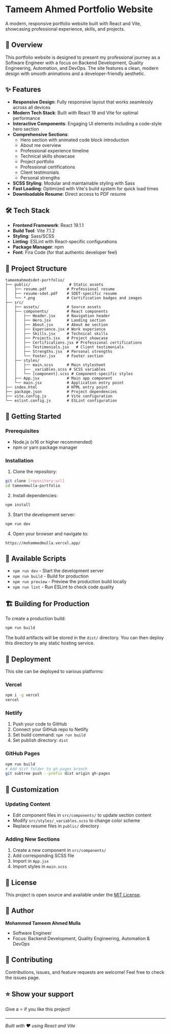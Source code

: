 # Tameem Ahmed Portfolio Website

A modern, responsive portfolio website built with React and Vite, showcasing professional experience, skills, and projects.

## 🚀 Overview

This portfolio website is designed to present my professional journey as a Software Engineer with a focus on Backend Development, Quality Engineering, Automation, and DevOps. The site features a clean, modern design with smooth animations and a developer-friendly aesthetic.

## ✨ Features

- **Responsive Design**: Fully responsive layout that works seamlessly across all devices
- **Modern Tech Stack**: Built with React 19 and Vite for optimal performance
- **Interactive Components**: Engaging UI elements including a code-style hero section
- **Comprehensive Sections**:
  - Hero section with animated code block introduction
  - About me overview
  - Professional experience timeline
  - Technical skills showcase
  - Project portfolio
  - Professional certifications
  - Client testimonials
  - Personal strengths
- **SCSS Styling**: Modular and maintainable styling with Sass
- **Fast Loading**: Optimized with Vite's build system for quick load times
- **Downloadable Resume**: Direct access to PDF resume

## 🛠️ Tech Stack

- **Frontend Framework**: React 19.1.1
- **Build Tool**: Vite 7.1.2
- **Styling**: Sass/SCSS
- **Linting**: ESLint with React-specific configurations
- **Package Manager**: npm
- **Font**: Fira Code (for that authentic developer feel)

## 📁 Project Structure

```
tameemahmedsdet-portfolio/
├── public/                 # Static assets
│   ├── resume.pdf         # Professional resume
│   ├── resume-sdet.pdf    # SDET-specific resume
│   └── *.png              # Certification badges and images
├── src/
│   ├── assets/            # Source assets
│   ├── components/        # React components
│   │   ├── Header.jsx     # Navigation header
│   │   ├── Hero.jsx       # Landing section
│   │   ├── About.jsx      # About me section
│   │   ├── Experience.jsx # Work experience
│   │   ├── Skills.jsx     # Technical skills
│   │   ├── Projects.jsx   # Project showcase
│   │   ├── Certifications.jsx # Professional certifications
│   │   ├── Testimonials.jsx   # Client testimonials
│   │   ├── Strengths.jsx  # Personal strengths
│   │   └── Footer.jsx     # Footer section
│   ├── styles/
│   │   ├── main.scss      # Main stylesheet
│   │   ├── _variables.scss # SCSS variables
│   │   └── [component].scss # Component-specific styles
│   ├── App.jsx            # Main app component
│   └── main.jsx           # Application entry point
├── index.html             # HTML entry point
├── package.json           # Project dependencies
├── vite.config.js         # Vite configuration
└── eslint.config.js       # ESLint configuration
```

## 🚦 Getting Started

### Prerequisites

- Node.js (v16 or higher recommended)
- npm or yarn package manager

### Installation

1. Clone the repository:
```bash
git clone [repository-url]
cd tameemmulla-portfolio
```

2. Install dependencies:
```bash
npm install
```

3. Start the development server:
```bash
npm run dev
```

4. Open your browser and navigate to:
```
https://mohammedmulla.vercel.app/
```

## 📜 Available Scripts

- `npm run dev` - Start the development server
- `npm run build` - Build for production
- `npm run preview` - Preview the production build locally
- `npm run lint` - Run ESLint to check code quality

## 🏗️ Building for Production

To create a production build:

```bash
npm run build
```

The build artifacts will be stored in the `dist/` directory. You can then deploy this directory to any static hosting service.

## 🚀 Deployment

This site can be deployed to various platforms:

### Vercel
```bash
npm i -g vercel
vercel
```

### Netlify
1. Push your code to GitHub
2. Connect your GitHub repo to Netlify
3. Set build command: `npm run build`
4. Set publish directory: `dist`

### GitHub Pages
```bash
npm run build
# Add dist folder to gh-pages branch
git subtree push --prefix dist origin gh-pages
```

## 🎨 Customization

### Updating Content
- Edit component files in `src/components/` to update section content
- Modify `src/styles/_variables.scss` to change color scheme
- Replace resume files in `public/` directory

### Adding New Sections
1. Create a new component in `src/components/`
2. Add corresponding SCSS file
3. Import in `App.jsx`
4. Import styles in `main.scss`

## 📄 License

This project is open source and available under the [MIT License](LICENSE).

## 👤 Author

**Mohammed Tameem Ahmed Mulla**
- Software Engineer
- Focus: Backend Development, Quality Engineering, Automation & DevOps

## 🤝 Contributing

Contributions, issues, and feature requests are welcome! Feel free to check the issues page.

## ⭐ Show your support

Give a ⭐️ if you like this project!

---

*Built with ❤️ using React and Vite*

